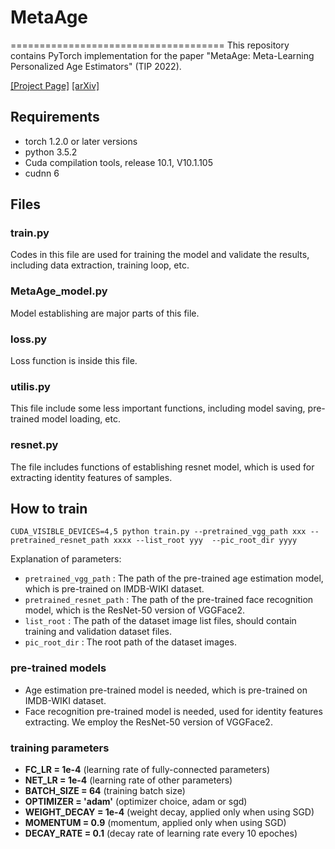 # MetaAge 
=====================================
This repository contains PyTorch implementation for the paper "MetaAge: Meta-Learning Personalized Age Estimators" (TIP 2022). 

[[Project Page]](https://li-wanhua.github.io/MetaAge/) [[arXiv]](https://arxiv.org/abs/2207.05288)

## Requirements
- torch 1.2.0 or later versions
- python 3.5.2
- Cuda compilation tools, release 10.1, V10.1.105
- cudnn 6

## Files

### train.py
Codes in this file are used for training the model and validate the results, including data extraction, training loop, etc.

### MetaAge_model.py
Model establishing are major parts of this file.

### loss.py
Loss function is inside this file.

### utilis.py
This file include some less important functions, including model saving, pre-trained model loading, etc.

### resnet.py
The file includes functions of establishing resnet model, which is used for extracting identity features of samples.

## How to train
`CUDA_VISIBLE_DEVICES=4,5 python train.py --pretrained_vgg_path xxx --pretrained_resnet_path xxxx --list_root yyy  --pic_root_dir yyyy`

Explanation of parameters:

- `pretrained_vgg_path` : The path of the pre-trained age estimation model, which is pre-trained on IMDB-WIKI dataset.
- `pretrained_resnet_path` : The path of the pre-trained face recognition model, which is the ResNet-50 version of VGGFace2.
- `list_root` : The path of the dataset image list files, should contain training and validation dataset files.
- `pic_root_dir` : The root path of the dataset images.

### pre-trained models
- Age estimation pre-trained model is needed, which is pre-trained on IMDB-WIKI dataset.
- Face recognition pre-trained model is needed, used for identity features extracting. We employ the ResNet-50 version of VGGFace2.
### training parameters
- **FC_LR = 1e-4** (learning rate of fully-connected parameters)
- **NET_LR = 1e-4** (learning rate of other parameters)
- **BATCH_SIZE = 64** (training batch size)
- **OPTIMIZER = 'adam'** (optimizer choice, adam or sgd)
- **WEIGHT_DECAY = 1e-4** (weight decay, applied only when using SGD)
- **MOMENTUM = 0.9** (momentum, applied only when using SGD)
- **DECAY_RATE = 0.1** (decay rate of learning rate every 10 epoches)
